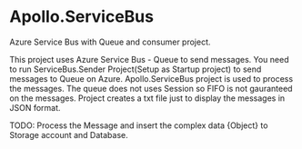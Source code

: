 # Apollo.ServiceBus
Azure Service Bus with Queue and consumer project.

This project uses Azure Service Bus - Queue to send messages. You need to run ServiceBus.Sender Project(Setup as Startup project) to send messages to Queue on Azure.
Apollo.ServiceBus project is used to process the messages. The queue does not uses Session so FIFO is not gauranteed on the messages.
Project creates a txt file just to display the messages in JSON format.

TODO: Process the Message and insert the complex data {Object} to Storage account and Database.
